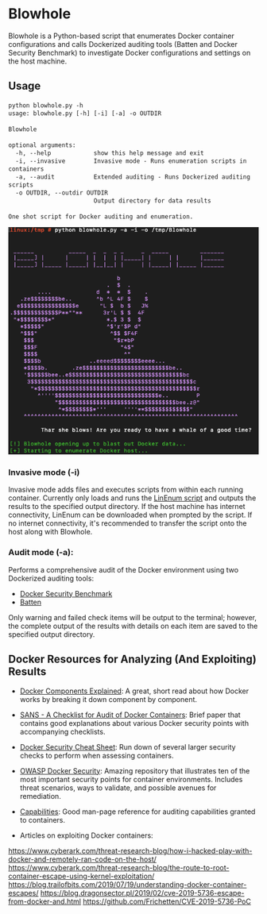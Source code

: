 # Blowhole
Blowhole is a Python-based script that enumerates Docker container configurations and calls Dockerized auditing tools (Batten and Docker Security Benchmark) to investigate Docker configurations and settings on the host machine.

## Usage
```
python blowhole.py -h
usage: blowhole.py [-h] [-i] [-a] -o OUTDIR

Blowhole

optional arguments:
  -h, --help            show this help message and exit
  -i, --invasive        Invasive mode - Runs enumeration scripts in containers
  -a, --audit           Extended auditing - Runs Dockerized auditing scripts
  -o OUTDIR, --outdir OUTDIR
                        Output directory for data results

One shot script for Docker auditing and enumeration.
```

![Script_Image](https://github.com/Keramas/Blowhole/blob/master/images/blowhole_exec.png?raw=true)

### Invasive mode (-i)
Invasive mode adds files and executes scripts from within each running container. Currently only loads and runs the [LinEnum script](https://github.com/rebootuser/LinEnum) and outputs the results to the specified output directory. If the host machine has internet connectivity, LinEnum can be downloaded when prompted by the script. If no internet connectivity, it's recommended to transfer the script onto the host along with Blowhole.

### Audit mode (-a):
Performs a comprehensive audit of the Docker environment using two Dockerized auditing tools:

* [Docker Security Benchmark](https://github.com/docker/dockerbench-security)
* [Batten](https://github.com/dockersecuritytools/batten)

Only warning and failed check items will be output to the terminal; however, the complete output of the results with details on each item are saved to the specified output directory.

## Docker Resources for Analyzing (And Exploiting) Results
* [Docker Components Explained](http://alexander.holbreich.org/docker-components-explained/):
A great, short read about how Docker works by breaking it down component by component.

* [SANS - A Checklist for Audit of Docker Containers](https://www.sans.org/reading-room/whitepapers/auditing/checklist-audit-docker-containers-37437):
Brief paper that contains good explanations about various Docker security points with accompanying checklists.

* [Docker Security Cheat Sheet](https://cheatsheetseries.owasp.org/cheatsheets/Docker_Security_Cheat_Sheet.html):
Run down of several larger security checks to perform when assessing containers.

* [OWASP Docker Security](https://github.com/OWASP/Docker-Security):
Amazing repository that illustrates ten of the most important security points for container environments. Includes threat scenarios, ways to validate, and possible avenues for remediation.

* [Capabilities](http://man7.org/linux/man-pages/man7/capabilities.7.html):
Good man-page reference for auditing capabilities granted to containers.

* Articles on exploiting Docker containers:

https://www.cyberark.com/threat-research-blog/how-i-hacked-play-with-docker-and-remotely-ran-code-on-the-host/
https://www.cyberark.com/threat-research-blog/the-route-to-root-container-escape-using-kernel-exploitation/
https://blog.trailofbits.com/2019/07/19/understanding-docker-container-escapes/
https://blog.dragonsector.pl/2019/02/cve-2019-5736-escape-from-docker-and.html
https://github.com/Frichetten/CVE-2019-5736-PoC

